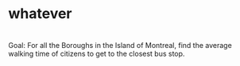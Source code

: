 # whatever
#

Goal: For all the Boroughs in the Island of Montreal, find the average walking time of citizens to get to the closest bus stop.
